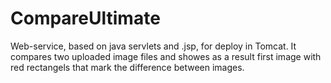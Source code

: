 # CompareUltimate

Web-service, based on java servlets and .jsp, for deploy in Tomcat. It compares two uploaded image files and showes as a result first
image with red rectangels that mark the difference between images.
